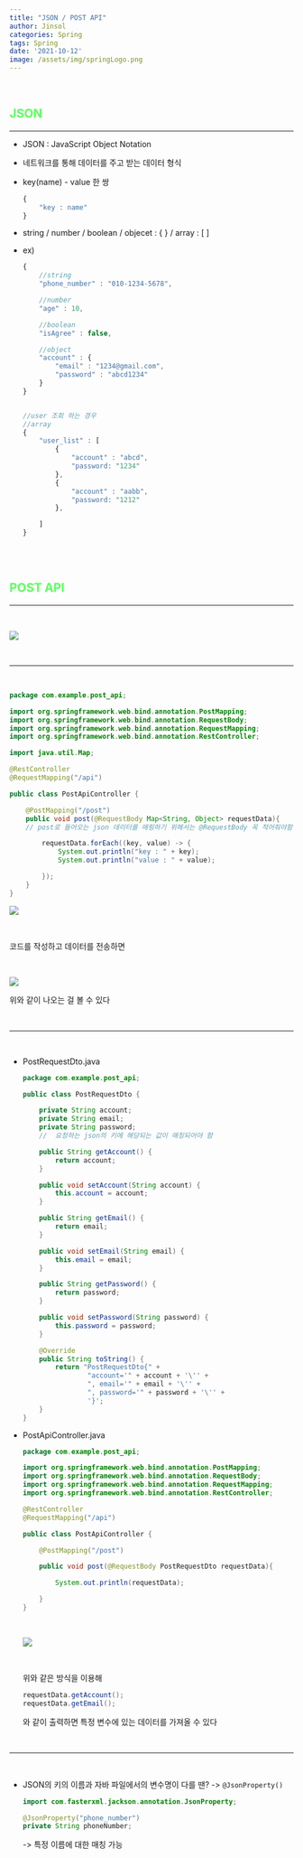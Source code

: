 ```yaml
---
title: "JSON / POST API"
author: Jinsol
categories: Spring
tags: Spring
date: '2021-10-12'
image: /assets/img/springLogo.png
---
```


<br>

## <span style="color:#5cff5c">JSON</span>
<hr>

- JSON : JavaScript Object Notation

- 네트워크를 통해 데이터를 주고 받는 데이터 형식

- key(name) - value 한 쌍

    ```javascript
    {
        "key : name"
    }
    ```

- string / number / boolean / objecet : { } / array : [ ]

- ex)

    ```javascript
    {
        //string
        "phone_number" : "010-1234-5678",

        //number
        "age" : 10,

        //boolean
        "isAgree" : false,

        //object
        "account" : {
            "email" : "1234@gmail.com",
            "password" : "abcd1234"
        }
    }


    //user 조회 하는 경우
    //array
    {
        "user_list" : [
            {
                "account" : "abcd",
                "password: "1234" 
            },
            {
                "account" : "aabb",
                "password: "1212" 
            },

        ]
    }
    ```

    
<br><br>

## <span style="color:#5cff5c">POST API</span>
<hr>
<br>

![](/assets/img/post.PNG)

<br>
<hr>
<br>

```java
package com.example.post_api;

import org.springframework.web.bind.annotation.PostMapping;
import org.springframework.web.bind.annotation.RequestBody;
import org.springframework.web.bind.annotation.RequestMapping;
import org.springframework.web.bind.annotation.RestController;

import java.util.Map;

@RestController
@RequestMapping("/api")

public class PostApiController {

    @PostMapping("/post")
    public void post(@RequestBody Map<String, Object> requestData){
    // post로 들어오는 json 데이터를 매핑하기 위해서는 @RequestBody 꼭 적어줘야함!

        requestData.forEach((key, value) -> {
            System.out.println("key : " + key);
            System.out.println("value : " + value);

        });
    }
}
```

![](/assets/img/post01.PNG)

<br>

코드를 작성하고 데이터를 전송하면

<br>

![](/assets/img/post02.PNG)

위와 같이 나오는 걸 볼 수 있다

<br>
<hr>
<br>

- PostRequestDto.java

    ```java
    package com.example.post_api;

    public class PostRequestDto {

        private String account;
        private String email;
        private String password;
        //  요청하는 json의 키에 해당되는 값이 매칭되어야 함

        public String getAccount() {
            return account;
        }

        public void setAccount(String account) {
            this.account = account;
        }

        public String getEmail() {
            return email;
        }

        public void setEmail(String email) {
            this.email = email;
        }

        public String getPassword() {
            return password;
        }

        public void setPassword(String password) {
            this.password = password;
        }

        @Override
        public String toString() {
            return "PostRequestDto{" +
                    "account='" + account + '\'' +
                    ", email='" + email + '\'' +
                    ", password='" + password + '\'' +
                    '}';
        }
    }
    ```

- PostApiController.java

    ```java
    package com.example.post_api;

    import org.springframework.web.bind.annotation.PostMapping;
    import org.springframework.web.bind.annotation.RequestBody;
    import org.springframework.web.bind.annotation.RequestMapping;
    import org.springframework.web.bind.annotation.RestController;

    @RestController
    @RequestMapping("/api")

    public class PostApiController {

        @PostMapping("/post")
   
        public void post(@RequestBody PostRequestDto requestData){

            System.out.println(requestData);

        }
    }
    ```

    <br>

    ![](/assets/img/post03.PNG)

    <br>

    위와 같은 방식을 이용해 

    ```java
    requestData.getAccount();
    requestData.getEmail();
    ```
    
    와 같이 출력하면 특정 변수에 있는 데이터를 가져올 수 있다

<br>
<hr>
<br>

- JSON의 키의 이름과 자바 파일에서의 변수명이 다를 땐? -> `@JsonProperty()` 

    ```java
    import com.fasterxml.jackson.annotation.JsonProperty;

    @JsonProperty("phone_number")
    private String phoneNumber;
    ```

    -> 특정 이름에 대한 매칭 가능

